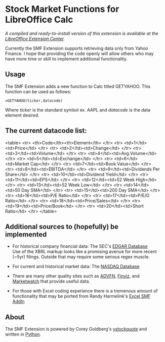Stock Market Functions for LibreOffice Calc
================================

*A compiled and ready-to-install version of this extension is available at the [LibreOffice Extension Center](http://extensions.libreoffice.org/extension-center).*

Currently the SMF Extension supports retrieving data only from Yahoo Finance. I hope that providing the code openly will allow others who may have more time or skill to implement additional functionality.

Usage
------------------------
The SMF Extension adds a new function to Calc titled GETYAHOO.  This function can be used as follows:  

    =GETYAHOO(ticker,datacode)  

Where *ticker* is the standard symbol ex. AAPL and *datacode* is the data element desired.

The current datacode list:
-------------

&lt;table&gt;
  &lt;tr&gt;
    &lt;th&gt;Code&lt;/th&gt;&lt;th&gt;Element&lt;/th&gt;
  &lt;/tr&gt;
  &lt;tr&gt;
    &lt;td&gt;1&lt;/td&gt;&lt;td&gt;Price&lt;/td&gt;
  &lt;/tr&gt;
  &lt;tr&gt;
    &lt;td&gt;2&lt;/td&gt;&lt;td&gt;Change&lt;/td&gt;
  &lt;/tr&gt;
  &lt;tr&gt;
    &lt;td&gt;3&lt;/td&gt;&lt;td&gt;Volume&lt;/td&gt;
  &lt;/tr&gt;
  &lt;tr&gt;
    &lt;td&gt;4&lt;/td&gt;&lt;td&gt;Avg.Volume&lt;/td&gt;
  &lt;/tr&gt;
  &lt;tr&gt;
    &lt;td&gt;5&lt;/td&gt;&lt;td&gt;Exchange&lt;/td&gt;
  &lt;/tr&gt;
  &lt;tr&gt;
    &lt;td&gt;6&lt;/td&gt;&lt;td&gt;Market Cap&lt;/td&gt;
  &lt;/tr&gt;
  &lt;tr&gt;
    &lt;td&gt;7&lt;/td&gt;&lt;td&gt;Book Value&lt;/td&gt;
  &lt;/tr&gt;
  &lt;tr&gt;
    &lt;td&gt;8&lt;/td&gt;&lt;td&gt;EBITDA&lt;/td&gt;
  &lt;/tr&gt;
  &lt;tr&gt;
    &lt;td&gt;9&lt;/td&gt;&lt;td&gt;Dividends Per Share&lt;/td&gt;
  &lt;/tr&gt;
  &lt;tr&gt;
    &lt;td&gt;10&lt;/td&gt;&lt;td&gt;Dividend Yield&lt;/td&gt;
  &lt;/tr&gt;
  &lt;tr&gt;
    &lt;td&gt;11&lt;/td&gt;&lt;td&gt;EPS&lt;/td&gt;
  &lt;/tr&gt;
  &lt;tr&gt;
    &lt;td&gt;12&lt;/td&gt;&lt;td&gt;52 Week High&lt;/td&gt;
  &lt;/tr&gt;
  &lt;tr&gt;
    &lt;td&gt;13&lt;/td&gt;&lt;td&gt;52 Week Low&lt;/td&gt;
  &lt;/tr&gt;
  &lt;tr&gt;
    &lt;td&gt;14&lt;/td&gt;&lt;td&gt;50 Day SMA&lt;/td&gt;
  &lt;/tr&gt;
  &lt;tr&gt;
    &lt;td&gt;15&lt;/td&gt;&lt;td&gt;200 Day SMA&lt;/td&gt;
  &lt;/tr&gt;
  &lt;tr&gt;
    &lt;td&gt;16&lt;/td&gt;&lt;td&gt;P/E Ratio&lt;/td&gt;
  &lt;/tr&gt;
  &lt;tr&gt;
    &lt;td&gt;17&lt;/td&gt;&lt;td&gt;P/E/G Ratio&lt;/td&gt;
  &lt;/tr&gt;
  &lt;tr&gt;
    &lt;td&gt;18&lt;/td&gt;&lt;td&gt;Price/Sales&lt;/td&gt;
  &lt;/tr&gt;
  &lt;tr&gt;
    &lt;td&gt;19&lt;/td&gt;&lt;td&gt;Price/Book&lt;/td&gt;
  &lt;/tr&gt;
  &lt;tr&gt;
    &lt;td&gt;20&lt;/td&gt;&lt;td&gt;Short Ratio&lt;/td&gt;
  &lt;/tr&gt;
&lt;/table&gt;

Additional sources to (hopefully) be implemented 
-------------------------
* For historical company financial data: The SEC's [EDGAR Database](http://www.sec.gov/edgar/searchedgar/companysearch.html)  
Use of the XBRL markup looks like a promising avenue for more recent (~5yr) filings.  Outside that may require some serious regex muscle.

* For current and historical market data: The [NASDAQ Database](http://www.nasdaq.com/symbol/ge/historical)  

* There are many other quality sites such as [ADVFN](http://www.advfn.com/), [Finviz](http://finviz.com/), and [Marketwatch](http://www.marketwatch.com/) that provide useful data.

* For those with Excel coding experience there is a tremenous amount of functionality that may be ported from Randy Harmelink's [Excel SMF AddIn](http://groups.yahoo.com/neo/groups/smf_addin/info)


About
-------------------------
The SMF Extension is powered by Corey Goldberg's [ystockquote](https://github.com/cgoldberg/ystockquote) and written in [Python](www.python.org).

